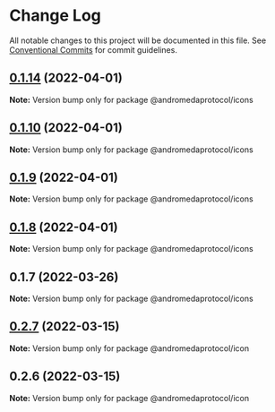 # Change Log

All notable changes to this project will be documented in this file.
See [Conventional Commits](https://conventionalcommits.org) for commit guidelines.

## [0.1.14](https://github.com/andromedaprotocol/design-system/compare/@andromedaprotocol/icons@0.1.7...@andromedaprotocol/icons@0.1.14) (2022-04-01)

**Note:** Version bump only for package @andromedaprotocol/icons





## [0.1.10](https://github.com/andromedaprotocol/design-system/compare/@andromedaprotocol/icons@0.1.7...@andromedaprotocol/icons@0.1.10) (2022-04-01)

**Note:** Version bump only for package @andromedaprotocol/icons





## [0.1.9](https://github.com/andromedaprotocol/design-system/compare/@andromedaprotocol/icons@0.1.7...@andromedaprotocol/icons@0.1.9) (2022-04-01)

**Note:** Version bump only for package @andromedaprotocol/icons





## [0.1.8](https://github.com/andromedaprotocol/design-system/compare/@andromedaprotocol/icons@0.1.7...@andromedaprotocol/icons@0.1.8) (2022-04-01)

**Note:** Version bump only for package @andromedaprotocol/icons





## 0.1.7 (2022-03-26)

**Note:** Version bump only for package @andromedaprotocol/icons





## [0.2.7](https://github.com/andromedaprotocol/design-system/compare/@andromedaprotocol/icon@0.2.6...@andromedaprotocol/icon@0.2.7) (2022-03-15)

**Note:** Version bump only for package @andromedaprotocol/icon





## 0.2.6 (2022-03-15)

**Note:** Version bump only for package @andromedaprotocol/icon
